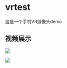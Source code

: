 # vrtest
 这是一个手机VR摄像头demo

## 视频展示
![](https://github.com/guodongxiaren/ImageCache/raw/master/Logo/foryou.gif)


![](https://github.com/jiiiimmmmmmm/vrtest/blob/master/展示视频gif.gif)
